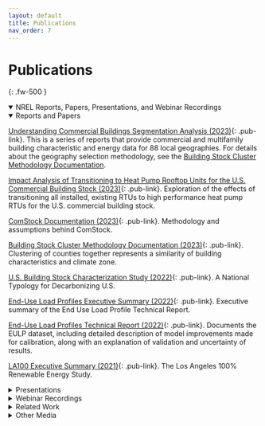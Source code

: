 ```yaml
---
layout: default
title: Publications
nav_order: 7
---
```


# Publications
{: .fw-500 }

<details markdown="block" class="level1-collapse-section" open>
  <summary class="pub-header">NREL Reports, Papers, Presentations, and Webinar Recordings</summary>

  <details markdown="block" class="level2-collapse-section" open><summary class="pub-header">Reports and Papers</summary>
    
  [Understanding Commercial Buildings Segmentation Analysis (2023)](https://www.energycodes.gov/segmentation){: .pub-link}. This is a series of reports that provide commercial and multifamily building characteristic and energy data for 88 local geographies. For details about the geography selection methodology, see the [Building Stock Cluster Methodology Documentation](https://www.nrel.gov/docs/fy23osti/84648.pdf).

  [Impact Analysis of Transitioning to Heat Pump Rooftop Units for the U.S. Commercial Building Stock (2023)](https://www.hpc2023.org/wp-content/uploads/gravity_forms/3-7075ba8a16c5f78b321724d090fb2a34/2023/05/1143_HPC2023_Full_Paper_CaraDonna_v03.pdf){: .pub-link}. Exploration of the effects of transitioning all installed, existing RTUs to high performance heat pump RTUs for the U.S. commercial building stock.

  [ComStock Documentation (2023)](https://www.nrel.gov/docs/fy23osti/83819.pdf){: .pub-link}. Methodology and assumptions behind ComStock.

  [Building Stock Cluster Methodology Documentation (2023)](https://www.nrel.gov/docs/fy23osti/84648.pdf){: .pub-link}. Clustering of counties together represents a similarity of building characteristics and climate zone.

  [U.S. Building Stock Characterization Study (2022)](https://www.nrel.gov/docs/fy22osti/83063.pdf){: .pub-link}. A National Typology for Decarbonizing U.S.

  [End-Use Load Profiles Executive Summary (2022)](https://www.nrel.gov/docs/fy22osti/82689.pdf){: .pub-link}. Executive summary of the End Use Load Profile Technical Report.

  [End-Use Load Profiles Technical Report (2022)](https://www.nrel.gov/docs/fy22osti/80889.pdf){: .pub-link}. Documents the EULP dataset, including detailed description of model improvements made for calibration, along with an explanation of validation and uncertainty of results.

  [LA100 Executive Summary (2021)](https://www.nrel.gov/docs/fy21osti/79444-ES.pdf){: .pub-link}. The Los Angeles 100% Renewable Energy Study.
  </details>

  <details markdown="block" class="level2-collapse-section"><summary class="pub-header">Presentations</summary>

  [End-Use Savings Shapes: Commercial 2023 Release 2 Dataset Release Presentation (2023)](https://www.nrel.gov/docs/fy24osti/87746.pdf){: .pub-link}. End-Use Savings Shapes Commercial 2023 Release 2 webinar slide deck.

  [End-Use Savings Shapes: Commercial 2023 Release 1 Dataset Release Presentation (2023)](https://www.nrel.gov/docs/fy23osti/85853.pdf){: .pub-link}. End-Use Savings Shapes Commercial 2023 Release 1 webinar slide deck.

  [Introduction to ComStock (2023)](https://www.nrel.gov/docs/fy23osti/86634.pdf){: .pub-link}. Introduction presentation to ComStock, including high-level methodology, example use cases and how to access the data.
  </details>
  <details markdown="block" class="level2-collapse-section"><summary class="pub-header">Webinar Recordings</summary>

  [End-Use Savings Shapes: Commercial 2023 Release 2 Dataset Release Webinar (2023)](https://www.youtube.com/watch?v=uA8bThraO_E){: .pub-link}. Presented by Chris CaraDonna from NREL, provides full details on End-Use Savings Shapes for commercial buildings, sample results, and data access tips. (October 2023)

  [End-Use Savings Shapes: Commercial 2023 Release 1 Dataset Release Webinar (2023)](https://www.youtube.com/watch?v=7BHQfk6kvso){: .pub-link}. Presented by Chris CaraDonna from NREL, provides full details on End-Use Savings Shapes for commercial buildings, sample results, and data access tips. (March 2023)
  </details>
</details>

<details markdown="block" class="level1-collapse-section">
  <summary class="pub-header">Related Work</summary>

  [ISO New England 2023 Heating Electrification Study](https://www.iso-ne.com/static-assets/documents/2023/04/heatfx2023_final.pdf){: .pub-link}. Presentation about an electrification forecasting tool developed using ComStock and ResStock datasets.

  [Development of Prototypical District-Scale Models: Preprint](https://www.nrel.gov/docs/fy23osti/86589.pdf){: .pub-link}. Report detailing prototype district models.

  [ResStock Publication Page](https://resstock.nrel.gov/page/publications){: .pub-link}. Publications to date using the ResStock analysis.

  [Choosing the Best Carbon Factor for the Job](https://aceee2022.conferencespot.org/event-data/pdf/catalyst_activity_32485/catalyst_activity_paper_20220810190542996_ca9a88a9_04f7_48dc_88c1_2ba530e44474){: .pub-link}. Explores available carbon emissions factors and the impact of factor selection.

  [Practical Guidance and Use Cases – Berkeley National Lab](https://emp.lbl.gov/publications/end-use-load-profiles-us-building-1){: .pub-link}. Example applications and considerations for utilities.

  [Time-Sensitive Value (TSV) Calculator - Berkeley National Lab](https://emp.lbl.gov/publications/time-sensitive-value-calculator){: .pub-link}. Excel-based tool from Lawrence Berkeley National Lab that estimates the value of energy efficiency and other distributed energy resource (DER) measures using hourly estimates of electricity system costs.
</details>

<details markdown="block" class="level1-collapse-section"><summary class="pub-header">Other Media</summary>
  [NREL ComStock Dashboards on Tableau Public](https://public.tableau.com/app/profile/comstock.nrel/vizzes){: .pub-link}. Project dashboards using ComStock data.

  [NREL ResStock Dashboards on Tableau Public](https://public.tableau.com/app/profile/nrel.buildingstock/vizzes){: .pub-link}. Project dashboards using ResStock data.
</details>
